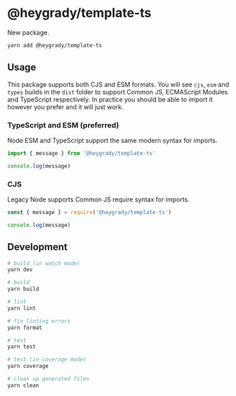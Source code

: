 # @heygrady/template-ts

New package.

```sh
yarn add @heygrady/template-ts
```

## Usage

This package supports both CJS and ESM formats. You will see `cjs`, `esm` and `types` builds in the `dist` folder to support Common JS, ECMAScript Modules and TypeScript respectively. In practice you should be able to import it however you prefer and it will just work.

### TypeScript and ESM (preferred)

Node ESM and TypeScript support the same modern syntax for imports.

```ts
import { message } from '@heygrady/template-ts'

console.log(message)
```

### CJS

Legacy Node supports Common JS require syntax for imports.

```js
const { message } = require('@heygrady/template-ts')

console.log(message)
```

## Development

```sh
# build (in watch mode)
yarn dev

# build
yarn build

# lint
yarn lint

# fix linting errors
yarn format

# test
yarn test

# test (in coverage mode)
yarn coverage

# clean up generated files
yarn clean
```

